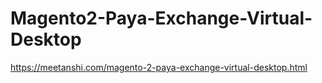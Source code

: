 # Magento2-Paya-Exchange-Virtual-Desktop
https://meetanshi.com/magento-2-paya-exchange-virtual-desktop.html
